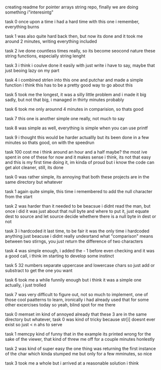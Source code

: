 creating readme for pointer arrays string repo, finally we are doing something i"interesintg"

task 0 once upon a time i had a hard time with this one i remember, everything burns

task 1 was also quite hard back then, but now its done and it took me around 2 minutes, writing everything included

task 2 ive done countless times really, so its become seocond nature these string functions, especially string lenght

task 3 i think i coulve done it easily with just write i have to say, maybe that just beoing lazy on my part

task 4 i combined strlen into this one and putchar and made a simple function i think this has to be a pretty good way to go about this

task 5 took me the longest, it was a silly little problem and i made it big sadly, but not that big, i managed in thirty minutes probably

task 6 took me only arounnd 4 minutes in comparision, so thats good

task 7 this one is another simple one really, not much to say

task 8 was simple as well, everything is simple when you can use printf

task 9 i thought this would be harder actuallly but its been done in a few minutes so thats good, on with the speedrun

task 100 cost me i think around an hour and a half maybe? the most ive spent in one of these for now and it makes sense i think, its not that easy and this is my first time doing it, im kinda of proud but i know the code can get alot cleaner, still, its done

task 0 was rather simple, its annoying that both these projects are in the same directory but whatever

task 1 again quite simple, this time i remembered to add the null character from the start

task 2 was harder than it needed to be beacsue i didnt read the man, but once i did it was just about that null byte and where to put it, just equate dest to source and let source decide whethere there is a null byte in dest or not

task 3 i hardcoded it last time, to be fair it was the only time i hardcoded anything just beacuse i didnt really undesrtand what "comparison" means between two stirngs, you just return the difference of two characters

task 4 was simple enough, i added the - 1 before even checking and it was a good call, i think im starting to develop some instinct

task 5 32 numbers separate uppercase and lowercase chars so just add or substract to get the one you want

task 6 took me a while funnily enough but i think it was a simple one actually, i just trolled

task 7 was very difficult to figure out, not so much to implement, one of those cool paatterns to learn, ironically i had already used that for some other excercises today so yeah, blind spot for me there

task 0 memset im kind of annoyed already that these 3 are in the same directory but whatever, task 0 was kind of tricky because str[i] doesnt ever exist so just < n ahs to serve

task 1 memcpy kind of funny that in the example its printed wrong for the sake of the viewer, that kind of threw me off for a couple minutes honlestly

task 2 was kind of super easy the one thing was returning the first instance of the char which kinda stumped me but only for a few mminutes, so nice

task 3 took me a whole but i arrived at a reasonable solution i think